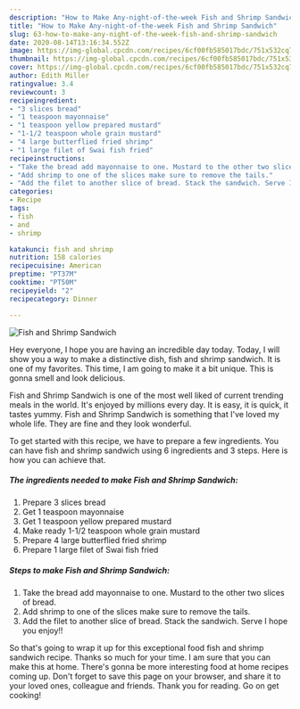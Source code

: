 ```yaml
---
description: "How to Make Any-night-of-the-week Fish and Shrimp Sandwich"
title: "How to Make Any-night-of-the-week Fish and Shrimp Sandwich"
slug: 63-how-to-make-any-night-of-the-week-fish-and-shrimp-sandwich
date: 2020-08-14T13:16:34.552Z
image: https://img-global.cpcdn.com/recipes/6cf00fb585017bdc/751x532cq70/fish-and-shrimp-sandwich-recipe-main-photo.jpg
thumbnail: https://img-global.cpcdn.com/recipes/6cf00fb585017bdc/751x532cq70/fish-and-shrimp-sandwich-recipe-main-photo.jpg
cover: https://img-global.cpcdn.com/recipes/6cf00fb585017bdc/751x532cq70/fish-and-shrimp-sandwich-recipe-main-photo.jpg
author: Edith Miller
ratingvalue: 3.4
reviewcount: 3
recipeingredient:
- "3 slices bread"
- "1 teaspoon mayonnaise"
- "1 teaspoon yellow prepared mustard"
- "1-1/2 teaspoon whole grain mustard"
- "4 large butterflied fried shrimp"
- "1 large filet of Swai fish fried"
recipeinstructions:
- "Take the bread add mayonnaise to one. Mustard to the other two slices of bread."
- "Add shrimp to one of the slices make sure to remove the tails."
- "Add the filet to another slice of bread. Stack the sandwich. Serve I hope you enjoy!!"
categories:
- Recipe
tags:
- fish
- and
- shrimp

katakunci: fish and shrimp 
nutrition: 158 calories
recipecuisine: American
preptime: "PT37M"
cooktime: "PT50M"
recipeyield: "2"
recipecategory: Dinner

---
```



![Fish and Shrimp Sandwich](https://img-global.cpcdn.com/recipes/6cf00fb585017bdc/751x532cq70/fish-and-shrimp-sandwich-recipe-main-photo.jpg)

Hey everyone, I hope you are having an incredible day today. Today, I will show you a way to make a distinctive dish, fish and shrimp sandwich. It is one of my favorites. This time, I am going to make it a bit unique. This is gonna smell and look delicious.

Fish and Shrimp Sandwich is one of the most well liked of current trending meals in the world. It's enjoyed by millions every day. It is easy, it is quick, it tastes yummy. Fish and Shrimp Sandwich is something that I've loved my whole life. They are fine and they look wonderful.




To get started with this recipe, we have to prepare a few ingredients. You can have fish and shrimp sandwich using 6 ingredients and 3 steps. Here is how you can achieve that.

<!--inarticleads1-->

##### The ingredients needed to make Fish and Shrimp Sandwich:

1. Prepare 3 slices bread
1. Get 1 teaspoon mayonnaise
1. Get 1 teaspoon yellow prepared mustard
1. Make ready 1-1/2 teaspoon whole grain mustard
1. Prepare 4 large butterflied fried shrimp
1. Prepare 1 large filet of Swai fish fried




<!--inarticleads2-->

##### Steps to make Fish and Shrimp Sandwich:

1. Take the bread add mayonnaise to one. Mustard to the other two slices of bread.
1. Add shrimp to one of the slices make sure to remove the tails.
1. Add the filet to another slice of bread. Stack the sandwich. Serve I hope you enjoy!!




So that's going to wrap it up for this exceptional food fish and shrimp sandwich recipe. Thanks so much for your time. I am sure that you can make this at home. There's gonna be more interesting food at home recipes coming up. Don't forget to save this page on your browser, and share it to your loved ones, colleague and friends. Thank you for reading. Go on get cooking!
